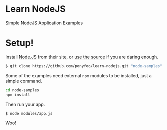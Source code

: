 Learn NodeJS
============

Simple NodeJS Application Examples


# Setup!

Install [Node.JS](http://nodejs.org/) from their site, or [use the source](http://howtonode.org/how-to-install-nodejs) if you are daring enough.

```bash
$ git clone https://github.com/ponyfoo/learn-nodejs.git "node-samples"
```

Some of the examples need external `npm` modules to be installed, just a simple command.

```bash
cd node-samples
npm install
```

Then run your app.

```bash
$ node modules/app.js
```

Woo!

